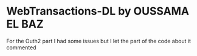 # WebTransactions-DL by OUSSAMA EL BAZ
For the Outh2 part I had some issues but I let the part of the code about it commented
